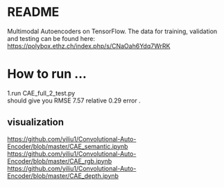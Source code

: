 # README #

Multimodal Autoencoders on TensorFlow.
The data for training, validation and testing can be found here:
https://polybox.ethz.ch/index.php/s/CNaOah6Ydq7WrRK

# How to run  ...
1.run CAE_full_2_test.py  
should give you RMSE 7.57 relative 0.29 error .




## visualization  
https://github.com/yiliu1/Convolutional-Auto-Encoder/blob/master/CAE_semantic.ipynb  
https://github.com/yiliu1/Convolutional-Auto-Encoder/blob/master/CAE_rgb.ipynb  
https://github.com/yiliu1/Convolutional-Auto-Encoder/blob/master/CAE_depth.ipynb  